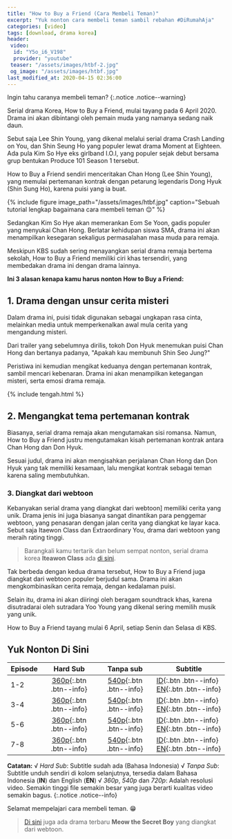 ```yaml
---
title: "How to Buy a Friend (Cara Membeli Teman)"
excerpt: "Yuk nonton cara membeli teman sambil rebahan #DiRumahAja"
categories: [video]
tags: [download, drama korea]
header:
 video:
  id: "Y5o_i6_V198"
  provider: "youtube"
 teaser: "/assets/images/htbf-2.jpg"
 og_image: "/assets/images/htbf.jpg"
last_modified_at: 2020-04-15 02:36:00
---
```

Ingin tahu caranya membeli teman?
{:.notice .notice--warning}

Serial drama Korea, How to Buy a Friend, mulai tayang pada 6 April 2020. Drama ini akan dibintangi oleh pemain muda yang namanya sedang naik daun.

Sebut saja Lee Shin Young, yang dikenal melalui serial drama Crash Landing on You, dan Shin Seung Ho yang populer lewat drama Moment at Eighteen. Ada pula Kim So Hye eks girlband I.O.I, yang populer sejak debut bersama grup bentukan Produce 101 Season 1 tersebut.

How to Buy a Friend sendiri menceritakan Chan Hong (Lee Shin Young), yang memulai pertemanan kontrak dengan petarung legendaris Dong Hyuk (Shin Sung Ho), karena puisi yang ia buat.

{% include figure image_path="/assets/images/htbf.jpg" caption="Sebuah tutorial lengkap bagaimana cara membeli teman 😌" %}

Sedangkan Kim So Hye akan memerankan Eom Se Yoon, gadis populer yang menyukai Chan Hong. Berlatar kehidupan siswa SMA, drama ini akan menampilkan kesegaran sekaligus permasalahan masa muda para remaja.

Meskipun KBS sudah sering menayangkan serial drama remaja bertema sekolah, How to Buy a Friend memiliki ciri khas tersendiri, yang membedakan drama ini dengan drama lainnya.

**Ini 3 alasan kenapa kamu harus nonton How to Buy a Friend:**

## 1. Drama dengan unsur  cerita misteri

Dalam drama ini, puisi tidak digunakan sebagai ungkapan rasa cinta, melainkan media untuk memperkenalkan awal mula cerita yang mengandung misteri.

Dari trailer yang sebelumnya dirilis, tokoh Don Hyuk menemukan puisi Chan Hong dan bertanya padanya, "Apakah kau membunuh Shin Seo Jung?"

Peristiwa ini kemudian mengikat keduanya dengan pertemanan kontrak, sambil mencari kebenaran. Drama ini akan menampilkan ketegangan misteri, serta emosi drama remaja.  

{% include tengah.html %}

## 2. Mengangkat tema pertemanan kontrak

Biasanya, serial drama remaja akan mengutamakan sisi romansa. Namun, How to Buy a Friend justru mengutamakan kisah pertemanan kontrak antara Chan Hong dan Don Hyuk.

Sesuai judul, drama ini akan mengisahkan perjalanan Chan Hong dan Don Hyuk yang tak memiliki kesamaan, lalu mengikat kontrak sebagai teman karena saling membutuhkan.

### 3. Diangkat dari webtoon

Kebanyakan serial drama yang diangkat dari webtoon] memiliki cerita yang unik. Drama jenis ini juga biasanya sangat dinantikan para penggemar webtoon, yang penasaran dengan jalan cerita yang diangkat ke layar kaca. Sebut saja Itaewon Class dan Extraordinary You, drama dari webtoon yang meraih rating tinggi.

> Barangkali kamu tertarik dan belum sempat nonton, serial drama korea **Iteawon Class** ada [di sini](/video/itaewon-class/).

Tak berbeda dengan kedua drama tersebut, How to Buy a Friend juga diangkat dari webtoon populer berjudul sama. Drama ini akan mengkombinasikan cerita remaja, dengan kedalaman puisi.

Selain itu, drama ini akan diiringi oleh beragam soundtrack khas, karena disutradarai oleh sutradara Yoo Young yang dikenal sering memilih musik yang unik.

How to Buy a Friend tayang mulai 6 April, setiap Senin dan Selasa di KBS.

## Yuk Nonton Di Sini

Episode|Hard Sub|Tanpa sub|Subtitle
---|:---:|:---:|---
1-2|[360p](https://www.catetan.pw/zippyshare?srv=106&cde=vy8lbC3C&st1=ep1-2&st2=360p){:.btn .btn--info}|[540p](https://www.catetan.pw/zippshare?srv=60&cde=NeXyj8kS&st1=ep1-2&st2=540p){:.btn .btn--info}|[ID](/subscene?subtitles=how-to-buy-a-friend-friendship-contract-gyeyakwoojung&lang=indonesian&id=2183718){:.btn .btn--info} [EN](/subscene?subtitles=how-to-buy-a-friend-friendship-contract-gyeyakwoojung&lang=english&id=2183056){:.btn .btn--info}
3-4|[360p](https://www.catetan.pw/zippyshare?srv=9&cde=PePbotHo&st1=ep3-4&st2=360p){:.btn .btn--info}|[540p](https://www.catetan.pw/zippyshare?srv=101&cde=kG7hf4Q7&st1=ep3-4&st2=540p){:.btn .btn--info}|[ID](/subscene?subtitles=how-to-buy-a-friend-friendship-contract-gyeyakwoojung&lang=indonesian&id=2184717){:.btn .btn--info} [EN](/subscene?subtitles=how-to-buy-a-friend-friendship-contract-gyeyakwoojung&lang=english&id=2183729){:.btn .btn--info}
5-6|[360p](https://www.catetan.pw/zippyshare?srv=95&cde=UtiieB1l&st1=ep5-6&st2=360p){:.btn .btn--info}|[540p](https://www.catetan.pw/zippyshare?srv=61&cde=vxuu4KjC&st1=ep5-6&st2=540p){:.btn .btn--info}|[ID](/subscene?subtitles=how-to-buy-a-friend-friendship-contract-gyeyakwoojung&lang=indonesian&id=2190773){:.btn .btn--info} [EN](/subscene?subtitles=how-to-buy-a-friend-friendship-contract-gyeyakwoojung&lang=english&id=2190200){:.btn .btn--info}
7-8|[360p](https://www.catetan.pw/zippyshare?srv=73&st1=ep7-8&cde=ncZzqegL&st2=360p){:.btn .btn--info}|[540p](https://www.catetan.pw/zippyshare?srv=44&cde=DMYStcI2&st1=ep7-8&st2=540p){:.btn .btn--info}|[ID](/subscene?subtitles=how-to-buy-a-friend-friendship-contract-gyeyakwoojung&lang=indonesian&id=2191511){:.btn .btn--info} [EN](/subscene?subtitles=how-to-buy-a-friend-friendship-contract-gyeyakwoojung&lang=english&id=2190939){:.btn .btn--info}

**Catatan:**
√ _Hard Sub_: Subtitle sudah ada (Bahasa Indonesia)
√ _Tanpa Sub_: Subtitle unduh sendiri di kolom selanjutnya, tersedia dalam Bahasa Indonesia (**IN**) dan English (**EN**)
√ _360p_, _540p_ dan _720p_: Adalah resolusi video. Semakin tinggi file semakin besar yang juga berarti kualitas video semakin bagus.
{:.notice .notice--info}

Selamat mempelajari cara membeli teman. 😁

> [Di sini](/video/meow-the-secret-boy/) juga ada drama terbaru **Meow the Secret Boy** yang diangkat dari webtoon.
